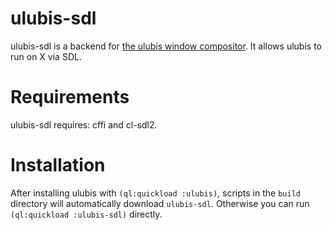 
# ulubis-sdl

ulubis-sdl is a backend for [the ulubis window compositor](https://github.com/malcolmstill/ulubis). It allows ulubis to run on X via SDL.

# Requirements

ulubis-sdl requires: cffi and cl-sdl2.

# Installation

After installing ulubis with `(ql:quickload :ulubis)`, scripts in the `build` directory will automatically download `ulubis-sdl`. Otherwise you can run `(ql:quickload :ulubis-sdl)` directly.